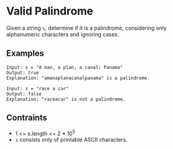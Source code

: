 # Valid Palindrome
Given a string `s`, determine if it is a palindrome, considering only alphanumeric characters and ignoring cases.

## Examples
```
Input: s = "A man, a plan, a canal: Panama"
Output: true
Explanation: "amanaplanacanalpanama" is a palindrome.
```
```
Input: s = "race a car"
Output: false
Explanation: "raceacar" is not a palindrome.
```

## Contraints
* 1 <= s.length <= 2 * 10<sup>5</sup>
* `s` consists only of printable ASCII characters.
